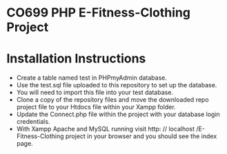 # CO699  PHP E-Fitness-Clothing Project
# Installation Instructions


* Create a table named test in PHPmyAdmin database.
* Use the test.sql file uploaded to this repository to set up the database.
* You will need to import this file into your test database.
* Clone a copy of the repository files and move the downloaded repo project file to your Htdocs file within your Xampp folder.
* Update the Connect.php file within the project with your database login credentials.
* With Xampp Apache and MySQL running visit http: // localhost /E-Fitness-Clothing project in your browser and you should see the index page. 
